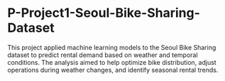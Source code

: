 # P-Project1-Seoul-Bike-Sharing-Dataset
This project applied machine learning models to the Seoul Bike Sharing dataset to predict rental demand based on weather and temporal conditions. The analysis aimed to help optimize bike distribution, adjust operations during weather changes, and identify seasonal rental trends.
